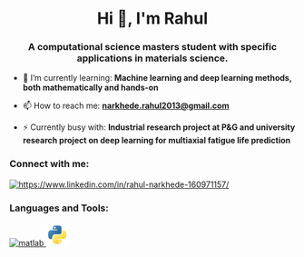 

<h1 align="center">Hi 👋, I'm Rahul</h1>
<h3 align="center">A computational science masters student with specific applications in materials science.</h3>

- 🌱 I’m currently learning: **Machine learning and deep learning methods, both mathematically and hands-on**

- 📫 How to reach me: **narkhede.rahul2013@gmail.com**

- ⚡ Currently busy with: **Industrial research project at P&G and university research project on deep learning for multiaxial fatigue life prediction**

<h3 align="left">Connect with me:</h3>
<p align="left">
<a href="https://www.linkedin.com/in/rahul-narkhede-160971157" target="blank"><img align="center" src="https://raw.githubusercontent.com/rahuldkjain/github-profile-readme-generator/master/src/images/icons/Social/linked-in-alt.svg" alt="https://www.linkedin.com/in/rahul-narkhede-160971157/" height="30" width="40" /></a>


<h3 align="left">Languages and Tools:</h3>
<p align="left"> <a href="https://www.mathworks.com/" target="_blank" rel="noreferrer"> <img src="https://upload.wikimedia.org/wikipedia/commons/2/21/Matlab_Logo.png" alt="matlab" width="40" height="40"/> </a> <a href="https://www.python.org" target="_blank" rel="noreferrer"> <img src="https://raw.githubusercontent.com/devicons/devicon/master/icons/python/python-original.svg" alt="python" width="40" height="40"/> </a> </p>

